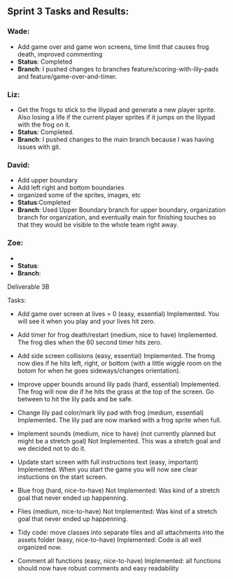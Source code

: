 ## Sprint 3 Tasks and Results:

### Wade:
- Add game over and game won screens, time limit that causes frog death, improved commenting
 - **Status**: Completed
 - **Branch**: I pushed changes to branches feature/scoring-with-lily-pads and feature/game-over-and-timer.

### Liz:
- Get the frogs to stick to the lilypad and generate a new player sprite. Also losing a life if the current player sprites if it jumps on the lilypad with the frog on it.
 - **Status**: Completed.
 - **Branch**: I pushed changes to the main branch because I was having issues with git.

### David:
- Add upper boundary
- Add left right and bottom boundaries
- organized some of the sprites, images, etc
- **Status**:Completed
 - **Branch**: Used Upper Boundary branch for upper boundary, organization branch for organization, and eventually main for finishing touches so that they would be visible to the whole team right away.

### Zoe:
- 
 - **Status**:
 - **Branch**: 

Deliverable 3B

Tasks:
- Add game over screen at lives = 0 (easy, essential)
Implemented.  You will see it when you play and your lives hit zero.

- Add timer for frog death/restart (medium, nice to have)
Implemented.  The frog dies when the 60 second timer hits zero.

- Add side screen collisions (easy, essential)
Implemented.  The fromg now dies if he hits left, right, or bottom (with a little wiggle room on the botom for when he goes sideways/changes orientation).

- Improve upper bounds around lily pads (hard, essential)
Implemented.  The frog will now die if he hits the grass at the top of the screen.  Go between to hit the lily pads and be safe.

- Change lily pad color/mark lily pad with frog (medium, essential)
Implemented.  The lily pad are now marked with a frog sprite when full.

- Implement sounds (medium, nice to have) (not currently planned but might be a stretch goal)
Not Implemented.  This was a stretch goal and we decided not to do it.

- Update start screen with full instructions text (easy, important)
Implemented.  When you start the game you will now see clear instuctions on the start screen.

- Blue frog (hard, nice-to-have)
Not Implemented:  Was kind of a stretch goal that never ended up happenning.
- Flies (medium, nice-to-have)
Not Implemented:  Was kind of a stretch goal that never ended up happenning.

- Tidy code: move classes into separate files and all attachments into the assets folder (easy, nice-to-have)
Implemented: Code is all well organized now.

- Comment all functions (easy, nice-to-have)
Implemented:  all functions should now have robust comments and easy readability
